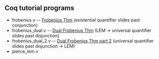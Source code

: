 
## Coq tutorial programs
+ frobenius.v -- [Frobenius Thm][] (existential quantifier slides past conjunction)   
+ frobenius_dual.v -- [Dual Frobenius Thm][] (LEM -> universal quantifier slides past disjunction)  
+ frobenius_dual_2.v -- [Dual Frobenius Thm part 2][] (universal quantifier slides past disjunction -> LEM)  
+ pierce_lem.v

[Frobenius Thm]: http://www.youtube.com/watch?v=z861PoZPGqk&feature=share&list=PLDD40A96C2ED54E99&index=3
[Dual Frobenius Thm]: http://www.youtube.com/watch?v=tZRAFKIv6Js&feature=share&list=PLDD40A96C2ED54E99&index=4
[Dual Frobenius Thm part 2]: http://www.youtube.com/watch?v=tZRAFKIv6Js&feature=share&list=PLDD40A96C2ED54E99&index=5


